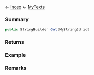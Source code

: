 ← [Index](Api-Index) ← [MyTexts](VRage.MyTexts)

### Summary

```csharp
public StringBuilder Get(MyStringId id)
```

### Returns

### Example

### Remarks

